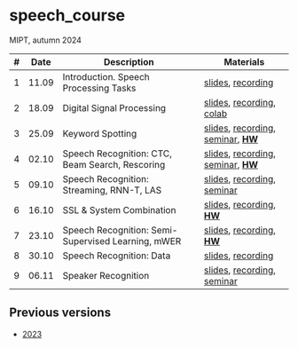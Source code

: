 # speech_course

MIPT, autumn 2024

| # | Date | Description | Materials |
|---------|------|-------------|---------|
| 1 | 11.09 | Introduction. Speech Processing Tasks | [slides](https://docs.google.com/presentation/d/1O1u_UR3wiENdVztgVLJUZoKlSymoxDNixSM1Tm-CjrI), [recording](https://youtu.be/wKXmjXU1Qsc) |
| 2 | 18.09 | Digital Signal Processing | [slides](https://docs.google.com/presentation/d/1l32uxNB5orHhzqEiRn8yvuMegp6UW2a3n-tdqVTf0D8), [recording](https://youtu.be/5ApIUT_-eqw), [colab](https://colab.research.google.com/github/georgygospodinov/speech_course/blob/main/week02/dsp_basics.ipynb) |
| 3 | 25.09 | Keyword Spotting | [slides](https://docs.google.com/presentation/d/1G1QaEsOaXVMaQkdYE9EQO8rXxbQLsFOxrHpDLLTjrok), [recording](https://youtu.be/zWeEctvTyzA), [seminar](./week03/), **[HW](./week03/kws/)** |
| 4 | 02.10 | Speech Recognition: CTC, Beam Search, Rescoring | [slides](https://docs.google.com/presentation/d/1z3r5GIgWKBkDNXW7TVrA5gCQMLwLylxGcVlUrhg8k0M/edit?usp=drive_web&ouid=109922422742355126005), [recording](https://youtu.be/SIJ3YumuxBs), [seminar](./week04/seminar_notebook.ipynb), **[HW](./week04/HW.md)** |
| 5 | 09.10 | Speech Recognition: Streaming, RNN-T, LAS | [slides](https://docs.google.com/presentation/d/1R-ynTzomYmGzHbnk-oHNcanqEizryrXTnksI9IobZ0E), [recording](https://youtu.be/OpplQTEbHV0), [seminar](./week05/conformer_las.ipynb) |
| 6 | 16.10 | SSL & System Combination | [slides](https://docs.google.com/presentation/d/1gFQ1-p27irwMSN0Qov_cZ5hREGNl2Mdach_KwdkwhXE/edit?usp=sharing), [recording](https://youtu.be/K-9CCv8dBeU), **[HW](./week06/asr_ensemble.ipynb)** |
| 7 | 23.10 | Speech Recognition: Semi-Supervised Learning, mWER | [slides](./week07/l7_asr_semi_supervised.pdf), [recording](https://www.youtube.com/watch?v=Xv_s72oSku8), **[HW](https://colab.research.google.com/drive/19DXSYuoD8v3ocE_NZKPpuqBqZqYHuOu9?usp=sharing)** |
| 8 | 30.10 | Speech Recognition: Data | [slides](https://docs.google.com/presentation/d/1iKU0xCRzHnx1fBxTb1DWib-NN0P7pF6rlE0MgsoSZ9I), [recording](https://youtu.be/N_UASNT4V-4) |
| 9 | 06.11 | Speaker Recognition | [slides](https://docs.google.com/presentation/d/1xMr1tUD0qNq-6A6-1MQvQNa3d08t95fzG20DUBh8Ruo), [recording](https://youtu.be/V2N4SY4eXS0), [seminar](./week09/visualize.ipynb) |


## Previous versions
* [2023](https://github.com/georgygospodinov/speech_course/tree/2023)
